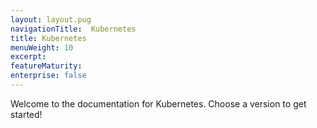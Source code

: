 ```yaml
---
layout: layout.pug
navigationTitle:  Kubernetes
title: Kubernetes
menuWeight: 10
excerpt:
featureMaturity:
enterprise: false
---
```


Welcome to the documentation for Kubernetes. Choose a version to get started!
